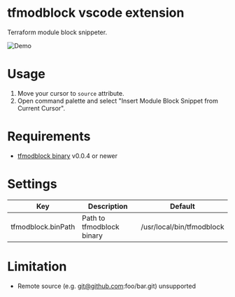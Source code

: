 # tfmodblock vscode extension

Terraform module block snippeter.

![Demo](https://user-images.githubusercontent.com/7788821/173629183-e82c433a-6030-4434-a8f7-5979e35a394b.gif)

# Usage

1. Move your cursor to `source` attribute.
2. Open command palette and select "Insert Module Block Snippet from Current Cursor".

# Requirements

- [tfmodblock binary](https://github.com/tsubasaogawa/tfmodblock) v0.0.4 or newer

# Settings

| Key                | Description               | Default                   |
| ------------------ | ------------------------- | ------------------------- |
| tfmodblock.binPath | Path to tfmodblock binary | /usr/local/bin/tfmodblock |

# Limitation

- Remote source (e.g. git@github.com:foo/bar.git) unsupported
